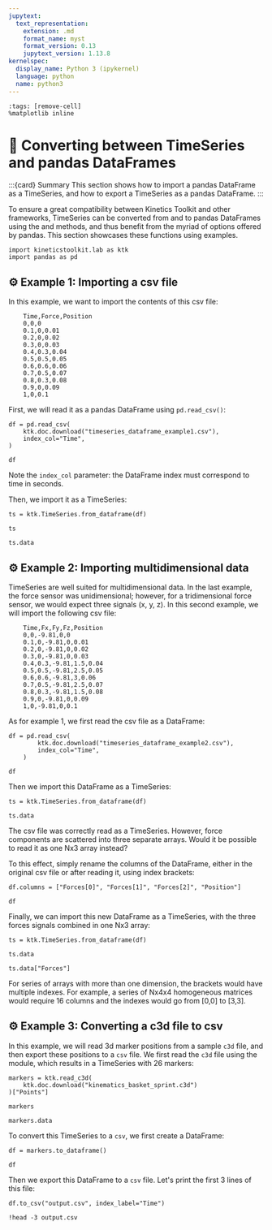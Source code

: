 ```yaml
---
jupytext:
  text_representation:
    extension: .md
    format_name: myst
    format_version: 0.13
    jupytext_version: 1.13.8
kernelspec:
  display_name: Python 3 (ipykernel)
  language: python
  name: python3
---
```


```{code-cell} ipython3
:tags: [remove-cell]
%matplotlib inline
```

# 📖 Converting between TimeSeries and pandas DataFrames

:::{card} Summary
This section shows how to import a pandas DataFrame as a TimeSeries, and how to export a TimeSeries as a pandas DataFrame.
:::

To ensure a great compatibility between Kinetics Toolkit and other frameworks, TimeSeries can be converted from and to pandas DataFrames using the [](api/ktk.TimeSeries.from_dataframe.rst) and [](api/ktk.TimeSeries.to_dataframe.rst) methods, and thus benefit from the myriad of options offered by pandas. This section showcases these functions using examples.

```{code-cell} ipython3
import kineticstoolkit.lab as ktk
import pandas as pd
```

## ⚙️ Example 1: Importing a csv file

In this example, we want to import the contents of this csv file:

```
    Time,Force,Position
    0,0,0
    0.1,0,0.01
    0.2,0,0.02
    0.3,0,0.03
    0.4,0.3,0.04
    0.5,0.5,0.05
    0.6,0.6,0.06
    0.7,0.5,0.07
    0.8,0.3,0.08
    0.9,0,0.09
    1,0,0.1
```

First, we will read it as a pandas DataFrame using `pd.read_csv()`:

```{code-cell} ipython3
df = pd.read_csv(
    ktk.doc.download("timeseries_dataframe_example1.csv"),
    index_col="Time",
)

df
```

Note the `index_col` parameter: the DataFrame index must correspond to time in seconds.

Then, we import it as a TimeSeries:

```{code-cell}
ts = ktk.TimeSeries.from_dataframe(df)

ts
```

```{code-cell} ipython3
ts.data
```

## ⚙️ Example 2: Importing multidimensional data

TimeSeries are well suited for multidimensional data. In the last example, the force sensor was unidimensional; however, for a tridimensional force sensor, we would expect three signals (x, y, z). In this second example, we will import the following csv file:

```
    Time,Fx,Fy,Fz,Position
    0,0,-9.81,0,0
    0.1,0,-9.81,0,0.01
    0.2,0,-9.81,0,0.02
    0.3,0,-9.81,0,0.03
    0.4,0.3,-9.81,1.5,0.04
    0.5,0.5,-9.81,2.5,0.05
    0.6,0.6,-9.81,3,0.06
    0.7,0.5,-9.81,2.5,0.07
    0.8,0.3,-9.81,1.5,0.08
    0.9,0,-9.81,0,0.09
    1,0,-9.81,0,0.1
```

As for example 1, we first read the csv file as a DataFrame:

```{code-cell} ipython3
df = pd.read_csv(
        ktk.doc.download("timeseries_dataframe_example2.csv"),
        index_col="Time",
    )

df
```

Then we import this DataFrame as a TimeSeries:

```{code-cell} ipython3
ts = ktk.TimeSeries.from_dataframe(df)

ts.data
```

The csv file was correctly read as a TimeSeries. However, force components are scattered into three separate arrays. Would it be possible to read it as one Nx3 array instead?

To this effect, simply rename the columns of the DataFrame, either in the original csv file or after reading it, using index brackets:

```{code-cell} ipython3
df.columns = ["Forces[0]", "Forces[1]", "Forces[2]", "Position"]

df
```

Finally, we can import this new DataFrame as a TimeSeries, with the three forces signals combined in one Nx3 array:

```{code-cell} ipython3
ts = ktk.TimeSeries.from_dataframe(df)

ts.data
```

```{code-cell} ipython3
ts.data["Forces"]
```

For series of arrays with more than one dimension, the brackets would have multiple indexes. For example, a series of Nx4x4 homogeneous matrices would require 16 columns and the indexes would go from [0,0] to [3,3].

## ⚙️ Example 3: Converting a c3d file to csv

In this example, we will read 3d marker positions from a sample `c3d` file, and then export these positions to a `csv` file. We first read the `c3d` file using the [](api/ktk.kinematics.rst) module, which results in a TimeSeries with 26 markers:

```{code-cell} ipython3
markers = ktk.read_c3d(
    ktk.doc.download("kinematics_basket_sprint.c3d")
)["Points"]

markers
```

```{code-cell} ipython3
markers.data
```

To convert this TimeSeries to a `csv`, we first create a DataFrame:

```{code-cell} ipython3
df = markers.to_dataframe()

df
```

Then we export this DataFrame to a `csv` file. Let's print the first 3 lines of this file:

```{code-cell} ipython3
df.to_csv("output.csv", index_label="Time")

!head -3 output.csv
```
